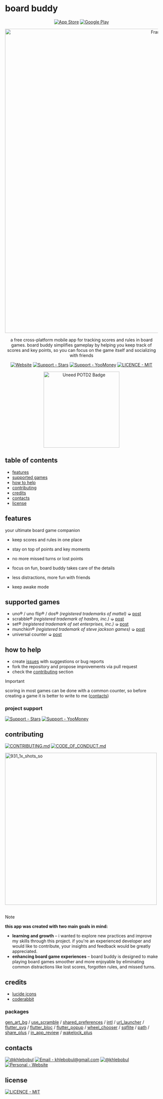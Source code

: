 # board buddy

<div align="center">

[![App Store](https://img.shields.io/badge/App_Store-414141?style=for-the-badge&logo=App+Store&logoColor=F1F1F1)](https://apps.apple.com/ru/app/board-buddy-score-counter/id6743980638?) [![Google Play](https://img.shields.io/badge/Google_Play-414141?style=for-the-badge&logo=Google+Play&logoColor=F1F1F1)](https://play.google.com/store/apps/details?id=com.khlebobul.board_buddy)

<img width="1000" alt="Frame 2" src="https://github.com/user-attachments/assets/2db1490f-4568-4bf1-9f2d-274dfd62bd0b" />

a free cross-platform mobile app for tracking scores and rules in board games. board buddy simplifies gameplay by helping you keep track of scores and key points, so you can focus on the game itself and socializing with friends

[![Website](https://img.shields.io/badge/Website-414141?style=for-the-badge&logo=Website&logoColor=F1F1F1)](https://boardbuddyapp.vercel.app) [![Support - Stars](https://img.shields.io/badge/Support-Stars-414141?style=for-the-badge&logo=Telegram&logoColor=F1F1F1)](https://t.me/khlebobul_dev) [![Support - YooMoney](https://img.shields.io/badge/Support-YooMoney-414141?style=for-the-badge&logo=YooMoney&logoColor=F1F1F1)](https://yoomoney.ru/to/4100118234947004) [![LICENCE - MIT](https://img.shields.io/badge/LICENCE-MIT-414141?style=for-the-badge&logo=Licence&logoColor=F1F1F1)](https://github.com/khlebobul/board_buddy/blob/main/LICENSE)

<a href="https://www.uneed.best/tool/board-buddy">
    <img src="https://www.uneed.best/POTD2.png" style="width: 250px;" alt="Uneed POTD2 Badge" />
    </a>

</div>

## table of contents

- [features](#features)
- [supported games](#supported-games)
- [how to help](#how-to-help)
- [contributing](#contributing)
- [credits](#credits)
- [contacts](#contacts)
- [license](#license)

## features

your ultimate board game companion

- keep scores and rules in one place
- stay on top of points and key moments
- no more missed turns or lost points
- focus on fun, board buddy takes care of the details
- less distractions, more fun with friends

- keep awake mode

## supported games

- uno® / uno flip® / dos® _(registered trademarks of mattel)_ ➭ [post](https://x.com/khlebobul/status/1921528422079107475)
- scrabble® _(registered trademark of hasbro, inc.)_ ➭ [post](https://x.com/khlebobul/status/1921881428293263490)
- set® _(registered trademark of set enterprises, inc.)_ ➭ [post](https://x.com/khlebobul/status/1922156520579461502)
- munchkin® _(registered trademark of steve jackson games)_ ➭ [post](https://x.com/khlebobul/status/1922513917374353692)
- universal counter ➭ [post](https://x.com/khlebobul/status/1922881738553905177)

## how to help

- create [issues](https://github.com/khlebobul/board_buddy/issues) with suggestions or bug reports
- fork the repository and propose improvements via pull request
- check the [contributing](#contributing) section

> [!IMPORTANT]
> scoring in most games can be done with a common counter, so before creating a game it is better to write to me ([contacts](#contacts))

### project support

[![Support - Stars](https://img.shields.io/badge/Support-Stars-414141?style=for-the-badge&logo=Telegram&logoColor=F1F1F1)](https://t.me/khlebobul_dev) [![Support - YooMoney](https://img.shields.io/badge/Support-YooMoney-414141?style=for-the-badge&logo=YooMoney&logoColor=F1F1F1)](https://yoomoney.ru/to/4100118234947004)

## contributing

[![CONTRIBUTING.md](https://img.shields.io/badge/CONTRIBUTING.md-414141?style=for-the-badge&logo=md&logoColor=F1F1F1)](https://github.com/khlebobul/board_buddy/blob/main/CONTRIBUTING.md) [![CODE_OF_CONDUCT.md](https://img.shields.io/badge/CODE_OF_CONDUCT.md-414141?style=for-the-badge&logo=md&logoColor=F1F1F1)](https://github.com/khlebobul/board_buddy/blob/main/CODE_OF_CONDUCT.md)

<img width="500" alt="931_1x_shots_so" src="https://github.com/user-attachments/assets/d9e1e312-216c-4b7f-b767-021cce638d85" />
<br><br>

> [!NOTE]
> **this app was created with two main goals in mind:**
>
> - **learning and growth** – i wanted to explore new practices and improve my skills through this project. if you're an experienced developer and would like to contribute, your insights and feedback would be greatly appreciated.
> - **enhancing board game experiences** – board buddy is designed to make playing board games smoother and more enjoyable by eliminating common distractions like lost scores, forgotten rules, and missed turns.

## credits

- [lucide icons](https://lucide.dev)
- [coderabbit](https://www.coderabbit.ai)

### packages

[gen_art_bg](https://pub.dev/packages/gen_art_bg) / [use_scramble](https://pub.dev/packages/use_scramble) / [shared_preferences](https://pub.dev/packages/shared_preferences) / [intl](https://pub.dev/packages/intl) / [url_launcher](https://pub.dev/packages/url_launcher) / [flutter_svg](https://pub.dev/packages/flutter_svg) / [flutter_bloc](https://pub.dev/packages/flutter_bloc) / [flutter_popup](https://pub.dev/packages/flutter_popup) / [wheel_chooser](https://pub.dev/packages/wheel_chooser) / [sqflite](https://pub.dev/packages/sqflite) / [path](https://pub.dev/packages/path) / [share_plus](https://pub.dev/packages/share_plus) / [in_app_review](https://pub.dev/packages/in_app_review) / [wakelock_plus](https://pub.dev/packages/wakelock_plus)

## contacts

[![@khlebobul](https://img.shields.io/badge/@khlebobul-414141?style=for-the-badge&logo=X&logoColor=F1F1F1)](https://x.com/khlebobul) [![Email - khlebobul@gmail.com](https://img.shields.io/badge/Email-khlebobul%40gmail.com-414141?style=for-the-badge&logo=Email&logoColor=F1F1F1)](mailto:khlebobul@gmail.com) [![@khlebobul](https://img.shields.io/badge/%40khlebobul-414141?style=for-the-badge&logo=Telegram&logoColor=F1F1F1)](https://t.me/khlebobul) [![Personal - Website](https://img.shields.io/badge/Personal-Website-414141?style=for-the-badge&logo=Personal&logoColor=F1F1F1)](https://khlebobul.github.io/)

<!-- ## star history -->

<!-- ## repository activity
- repobeats -->

## license

[![LICENCE - MIT](https://img.shields.io/badge/LICENCE-MIT-414141?style=for-the-badge&logo=Licence&logoColor=F1F1F1)](https://github.com/khlebobul/board_buddy/blob/main/LICENSE)
